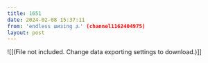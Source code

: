```yaml
---
title: 1651
date: 2024-02-08 15:37:11
from: 'endless шизing ⍼' (channel1162404975)
layout: post
---
```


![[(File not included. Change data exporting settings to download.)]]



